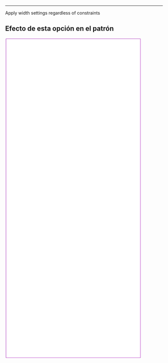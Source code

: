 ---

Apply width settings regardless of constraints


## Efecto de esta opción en el patrón
![Esta imagen muestra el efecto de esta opción superponiendo varias variantes que tienen un valor diferente para esta opción](tiberius_forcewidth_sample.svg "Efecto de esta opción en el patrón")